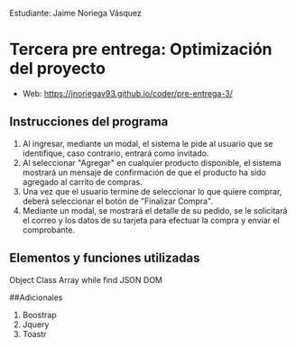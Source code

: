 Estudiante:  Jaime Noriega Vásquez

# Tercera pre entrega: Optimización del proyecto
- Web: https://jnoriegav93.github.io/coder/pre-entrega-3/

## Instrucciones del programa
1. Al ingresar, mediante un modal, el sistema le pide al usuario que se identifique, caso contrario, entrará como invitado.
2. Al seleccionar "Agregar" en cualquier producto disponible, el sistema mostrará un mensaje de confirmación de que el producto ha sido agregado al carrito de compras.
3. Una vez que el usuario termine de seleccionar lo que quiere comprar, deberá seleccionar el botón de "Finalizar Compra".
4. Mediante un modal, se mostrará el detalle de su pedido, se le solicitará el correo y los datos de su tarjeta para efectuar la compra y enviar el comprobante.


## Elementos y funciones utilizadas
Object
Class
Array
while
find
JSON
DOM

##Adicionales
1. Boostrap
2. Jquery
3. Toastr
